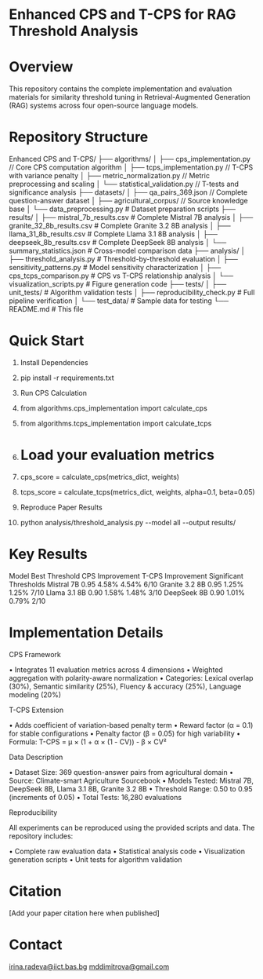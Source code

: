 # Enhanced CPS and T-CPS for RAG Threshold Analysis

# Overview
This repository contains the complete implementation and evaluation materials for similarity threshold tuning in Retrieval-Augmented Generation (RAG) systems across four open-source language models.

# Repository Structure

Enhanced CPS and T-CPS/
├── algorithms/
│   ├── cps_implementation.py          // Core CPS computation algorithm
│   ├── tcps_implementation.py         // T-CPS with variance penalty
│   ├── metric_normalization.py       // Metric preprocessing and scaling
│   └── statistical_validation.py     // T-tests and significance analysis
├── datasets/
│   ├── qa_pairs_369.json            // Complete question-answer dataset
│   ├── agricultural_corpus/          // Source knowledge base
│   └── data_preprocessing.py         # Dataset preparation scripts
├── results/
│   ├── mistral_7b_results.csv       # Complete Mistral 7B analysis
│   ├── granite_32_8b_results.csv    # Complete Granite 3.2 8B analysis
│   ├── llama_31_8b_results.csv      # Complete Llama 3.1 8B analysis
│   ├── deepseek_8b_results.csv      # Complete DeepSeek 8B analysis
│   └── summary_statistics.json      # Cross-model comparison data
├── analysis/
│   ├── threshold_analysis.py        # Threshold-by-threshold evaluation
│   ├── sensitivity_patterns.py      # Model sensitivity characterization
│   ├── cps_tcps_comparison.py       # CPS vs T-CPS relationship analysis
│   └── visualization_scripts.py     # Figure generation code
├── tests/
│   ├── unit_tests/                  # Algorithm validation tests
│   ├── reproducibility_check.py     # Full pipeline verification
│   └── test_data/                   # Sample data for testing
└── README.md                        # This file

# Quick Start

1.	Install Dependencies
2.	pip install -r requirements.txt
3.	Run CPS Calculation
4.	from algorithms.cps_implementation import calculate_cps
5.	from algorithms.tcps_implementation import calculate_tcps
	
6.	# Load your evaluation metrics
7.	cps_score = calculate_cps(metrics_dict, weights)
8.	tcps_score = calculate_tcps(metrics_dict, weights, alpha=0.1, beta=0.05)
9.	Reproduce Paper Results
10.	python analysis/threshold_analysis.py --model all --output results/

# Key Results

Model	Best Threshold	CPS Improvement	T-CPS Improvement	Significant Thresholds
Mistral 7B	0.95	4.58%	4.54%	6/10
Granite 3.2 8B	0.95	1.25%	1.25%	7/10
Llama 3.1 8B	0.90	1.58%	1.48%	3/10
DeepSeek 8B	0.90	1.01%	0.79%	2/10

# Implementation Details

CPS Framework

•	Integrates 11 evaluation metrics across 4 dimensions
•	Weighted aggregation with polarity-aware normalization
•	Categories: Lexical overlap (30%), Semantic similarity (25%), Fluency & accuracy (25%), Language modeling (20%)

T-CPS Extension

•	Adds coefficient of variation-based penalty term
•	Reward factor (α = 0.1) for stable configurations
•	Penalty factor (β = 0.05) for high variability
•	Formula: T-CPS = μ × (1 + α × (1 - CV)) - β × CV²

Data Description

•	Dataset Size: 369 question-answer pairs from agricultural domain
•	Source: Climate-smart Agriculture Sourcebook
•	Models Tested: Mistral 7B, DeepSeek 8B, Llama 3.1 8B, Granite 3.2 8B
•	Threshold Range: 0.50 to 0.95 (increments of 0.05)
•	Total Tests: 16,280 evaluations

Reproducibility

All experiments can be reproduced using the provided scripts and data. The repository includes:

•	Complete raw evaluation data
•	Statistical analysis code
•	Visualization generation scripts
•	Unit tests for algorithm validation

# Citation
[Add your paper citation here when published]

# Contact
irina.radeva@iict.bas.bg
mddimitrova@gmail.com


